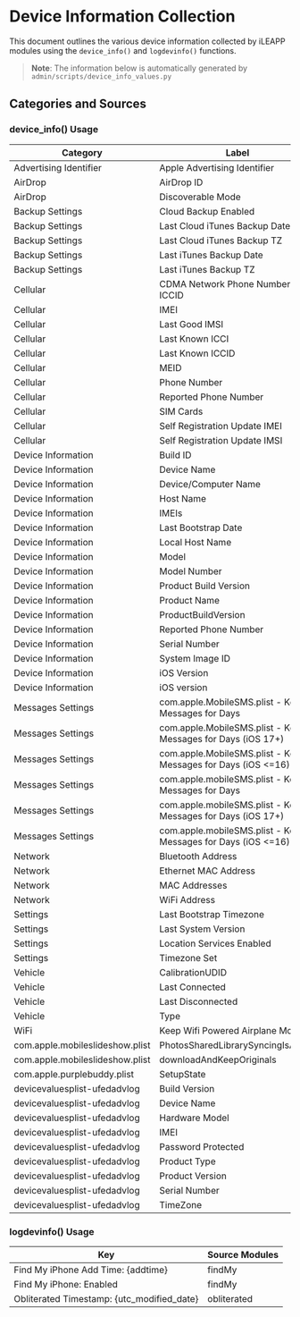 # Device Information Collection

This document outlines the various device information collected by iLEAPP modules using the `device_info()` and `logdevinfo()` functions.

> **Note**: The information below is automatically generated by `admin/scripts/device_info_values.py`

## Categories and Sources

### device_info() Usage
<!-- DEVICE_INFO_START -->
| Category | Label | Source Modules |
|-----------|-------|----------------|
| Advertising Identifier | Apple Advertising Identifier | advertisingID |
| AirDrop | AirDrop ID | airdropId |
| AirDrop | Discoverable Mode | airdropId |
| Backup Settings | Cloud Backup Enabled | backupSettings |
| Backup Settings | Last Cloud iTunes Backup Date | backupSettings |
| Backup Settings | Last Cloud iTunes Backup TZ | backupSettings |
| Backup Settings | Last iTunes Backup Date | backupSettings |
| Backup Settings | Last iTunes Backup TZ | backupSettings |
| Cellular | CDMA Network Phone Number ICCID | celWireless |
| Cellular | IMEI | celWireless |
| Cellular | Last Good IMSI | imeiImsi |
| Cellular | Last Known ICCI | imeiImsi |
| Cellular | Last Known ICCID | celWireless |
| Cellular | MEID | celWireless |
| Cellular | Phone Number | imeiImsi |
| Cellular | Reported Phone Number | celWireless |
| Cellular | SIM Cards | subscriberInfo |
| Cellular | Self Registration Update IMEI | imeiImsi |
| Cellular | Self Registration Update IMSI | imeiImsi |
| Device Information | Build ID | systemVersionPlist |
| Device Information | Device Name | deviceName |
| Device Information | Device/Computer Name | preferencesPlist |
| Device Information | Host Name | preferencesPlist |
| Device Information | IMEIs | deviceDatam |
| Device Information | Last Bootstrap Date | timezoneInfo |
| Device Information | Local Host Name | preferencesPlist |
| Device Information | Model | preferencesPlist |
| Device Information | Model Number | deviceActivator |
| Device Information | Product Build Version | systemVersionPlist |
| Device Information | Product Name | lastBuild, systemVersionPlist |
| Device Information | ProductBuildVersion | lastBuild |
| Device Information | Reported Phone Number | deviceDatam |
| Device Information | Serial Number | serialNumber |
| Device Information | System Image ID | systemVersionPlist |
| Device Information | iOS Version | systemVersionPlist |
| Device Information | iOS version | lastBuild |
| Messages Settings | com.apple.MobileSMS.plist - Keep Messages for Days | messageRetention |
| Messages Settings | com.apple.MobileSMS.plist - Keep Messages for Days (iOS 17+) | messageRetention |
| Messages Settings | com.apple.MobileSMS.plist - Keep Messages for Days (iOS <=16) | messageRetention |
| Messages Settings | com.apple.mobileSMS.plist - Keep Messages for Days | messageRetention |
| Messages Settings | com.apple.mobileSMS.plist - Keep Messages for Days (iOS 17+) | messageRetention |
| Messages Settings | com.apple.mobileSMS.plist - Keep Messages for Days (iOS <=16) | messageRetention |
| Network | Bluetooth Address | deviceActivator |
| Network | Ethernet MAC Address | deviceActivator |
| Network | MAC Addresses | wifiIdentifiers |
| Network | WiFi Address | deviceActivator |
| Settings | Last Bootstrap Timezone | timezoneInfo |
| Settings | Last System Version | appleLocationd |
| Settings | Location Services Enabled | appleLocationd |
| Settings | Timezone Set | timezoneSet |
| Vehicle | CalibrationUDID | carCD |
| Vehicle | Last Connected | carCD |
| Vehicle | Last Disconnected | carCD |
| Vehicle | Type | carCD |
| WiFi | Keep Wifi Powered Airplane Mode | appleWifiPlist |
| com.apple.mobileslideshow.plist | PhotosSharedLibrarySyncingIsActive | Ph80comappleMobileSlideShowPlist |
| com.apple.mobileslideshow.plist | downloadAndKeepOriginals | Ph80comappleMobileSlideShowPlist |
| com.apple.purplebuddy.plist | SetupState | Ph83comapplePurpleBuddyPlist |
| devicevaluesplist-ufedadvlog | Build Version | Ph100UFEDdevcievaluesplist |
| devicevaluesplist-ufedadvlog | Device Name | Ph100UFEDdevcievaluesplist |
| devicevaluesplist-ufedadvlog | Hardware Model | Ph100UFEDdevcievaluesplist |
| devicevaluesplist-ufedadvlog | IMEI | Ph100UFEDdevcievaluesplist |
| devicevaluesplist-ufedadvlog | Password Protected | Ph100UFEDdevcievaluesplist |
| devicevaluesplist-ufedadvlog | Product Type | Ph100UFEDdevcievaluesplist |
| devicevaluesplist-ufedadvlog | Product Version | Ph100UFEDdevcievaluesplist |
| devicevaluesplist-ufedadvlog | Serial Number | Ph100UFEDdevcievaluesplist |
| devicevaluesplist-ufedadvlog | TimeZone | Ph100UFEDdevcievaluesplist |
<!-- DEVICE_INFO_END -->

### logdevinfo() Usage
<!-- LOGDEVINFO_START -->
| Key | Source Modules |
|-----|----------------|
| Find My iPhone Add Time: {addtime} | findMy |
| Find My iPhone: Enabled | findMy |
| Obliterated Timestamp: {utc_modified_date} | obliterated |
<!-- LOGDEVINFO_END -->

